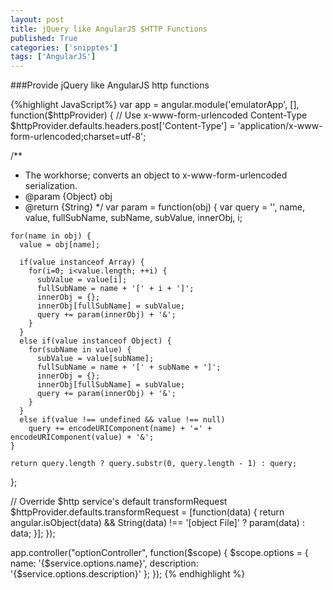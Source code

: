 ```yaml
---
layout: post
title: jQuery like AngularJS $HTTP Functions
published: True
categories: ['snipptes']
tags: ['AngularJS']
---
```

<!--more-->

###Provide jQuery like AngularJS http functions

{%highlight JavaScript%}
var app = angular.module('emulatorApp', [], function($httpProvider) {
  // Use x-www-form-urlencoded Content-Type
  $httpProvider.defaults.headers.post['Content-Type'] = 'application/x-www-form-urlencoded;charset=utf-8';
 
  /**
   * The workhorse; converts an object to x-www-form-urlencoded serialization.
   * @param {Object} obj
   * @return {String}
   */ 
  var param = function(obj) {
    var query = '', name, value, fullSubName, subName, subValue, innerObj, i;
      
    for(name in obj) {
      value = obj[name];
        
      if(value instanceof Array) {
        for(i=0; i<value.length; ++i) {
          subValue = value[i];
          fullSubName = name + '[' + i + ']';
          innerObj = {};
          innerObj[fullSubName] = subValue;
          query += param(innerObj) + '&';
        }
      }
      else if(value instanceof Object) {
        for(subName in value) {
          subValue = value[subName];
          fullSubName = name + '[' + subName + ']';
          innerObj = {};
          innerObj[fullSubName] = subValue;
          query += param(innerObj) + '&';
        }
      }
      else if(value !== undefined && value !== null)
        query += encodeURIComponent(name) + '=' + encodeURIComponent(value) + '&';
    }
      
    return query.length ? query.substr(0, query.length - 1) : query;
  };
 
  // Override $http service's default transformRequest
  $httpProvider.defaults.transformRequest = [function(data) {
    return angular.isObject(data) && String(data) !== '[object File]' ? param(data) : data;
  }];
});

app.controller("optionController", function($scope) {
    $scope.options = {
        name: '{$service.options.name}',
        description: '{$service.options.description}'
    };
});
{% endhighlight %}
